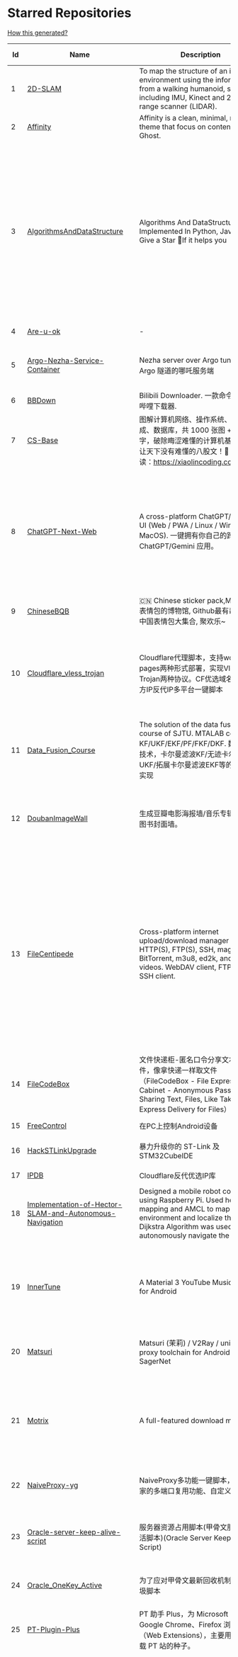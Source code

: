 # Starred Repositories  
[How this generated?](../master/USAGE.md)  
  
| Id 			| Name			| Description | Star Counts | Topics/Tags   | Last Updated 	|  
| ----------- | ----------- 	| ----------- | ----------- | ----------- 	| -----------   |  
|1|[2D-SLAM](https://github.com/Pontusun/2D-SLAM.git)|To map the structure of an indoor environment using the information from a walking humanoid, sensors including IMU, Kinect and 2D laser range scanner (LIDAR).|14||2-4-2015|  
|2|[Affinity](https://github.com/Showfom/Affinity.git)|Affinity is a clean, minimal, modern theme that focus on content for Ghost.|136|ghost, ghost-theme, ghost-themes|16-12-2019|  
|3|[AlgorithmsAndDataStructure](https://github.com/Py-Contributors/AlgorithmsAndDataStructure.git)|Algorithms And DataStructure Implemented In Python, Java & CPP, Give a Star 🌟If it helps you|911|data-structures, algorithms-and-data-structures, python-data-structures, python-algorithms, backtracking-algorithm, linkedlist, algorithm, cpp, python, algorithms, open-source, java, javascript, python3, computer-science|2-6-2024|  
|4|[Are-u-ok](https://github.com/AUK9527/Are-u-ok.git)|-|7939||16-6-2024|  
|5|[Argo-Nezha-Service-Container](https://github.com/fscarmen2/Argo-Nezha-Service-Container.git)|Nezha server over Argo tunnel 使用 Argo 隧道的哪吒服务端|569|nezha, probe, argo, cloudflared, paas, tunnel, vps|18-6-2024|  
|6|[BBDown](https://github.com/nilaoda/BBDown.git)|Bilibili Downloader. 一款命令行式哔哩哔哩下载器.|8920|downloader|10-6-2024|  
|7|[CS-Base](https://github.com/xiaolincoder/CS-Base.git)|图解计算机网络、操作系统、计算机组成、数据库，共 1000 张图 + 50 万字，破除晦涩难懂的计算机基础知识，让天下没有难懂的八股文！🚀 在线阅读：https://xiaolincoding.com  |13160|java, cpp, python, c, golang, linux, network, tcp|5-7-2024|  
|8|[ChatGPT-Next-Web](https://github.com/ChatGPTNextWeb/ChatGPT-Next-Web.git)|A cross-platform ChatGPT/Gemini UI (Web / PWA / Linux / Win / MacOS). 一键拥有你自己的跨平台 ChatGPT/Gemini 应用。|72788|chatgpt, nextjs, vercel, webui, cross-platform, tauri, tauri-app, react, desktop, gemini, fe, gemini-pro, gemini-server, gemini-ultra, ollama, groq, claude, calclaude, gpt-4o|9-7-2024|  
|9|[ChineseBQB](https://github.com/zhaoolee/ChineseBQB.git)|🇨🇳 Chinese sticker pack,More joy / 表情包的博物馆, Github最有毒的仓库, 中国表情包大集合, 聚欢乐~|12009||15-6-2024|  
|10|[Cloudflare_vless_trojan](https://github.com/yonggekkk/Cloudflare_vless_trojan.git)|Cloudflare代理脚本，支持workers与pages两种形式部署，实现Vless与Trojan两种协议。CF优选域名、优选官方IP反代IP多平台一键脚本|3219|cdn, vless, cloudflare-workers, v2ray, xray, ygkkk, cloudflare-pages, cloudflare, trojan, base64, clash-meta, sing-box|10-7-2024|  
|11|[Data_Fusion_Course](https://github.com/Changjing-Liu/Data_Fusion_Course.git)|The solution of the data fusion  course of SJTU. MTALAB code for KF/UKF/EKF/PF/FKF/DKF. 数据融合技术，卡尔曼滤波KF/无迹卡尔曼滤波UKF/拓展卡尔曼滤波EKF等的MATLAB实现|58|kalman-filter, kalman|9-7-2023|  
|12|[DoubanImageWall](https://github.com/icue/DoubanImageWall.git)|生成豆瓣电影海报墙/音乐专辑封面墙/图书封面墙。|196|douban, douban-movie, douban-music, douban-crawler, douban-spider, douban-book|20-4-2024|  
|13|[FileCentipede](https://github.com/filecxx/FileCentipede.git)|Cross-platform internet upload/download manager for HTTP(S), FTP(S), SSH, magnet-link, BitTorrent, m3u8, ed2k, and online videos.  WebDAV client, FTP client, SSH client.|7030|bittorrent-client, download-manager, download-videos, bt, magnet, libtorrent, http-client, ftp-client, download, video-downloader, stream-downloader, torrent, qbittorrent, transmission, webdav-client, ssh-client, m3u8, remote-download, qt|29-6-2024|  
|14|[FileCodeBox](https://github.com/vastsa/FileCodeBox.git)|文件快递柜-匿名口令分享文本，文件，像拿快递一样取文件（FileCodeBox - File Express Cabinet - Anonymous Passcode Sharing Text, Files, Like Taking Express Delivery for Files）|3617|python, anonymous, fastapi, tool, filecodebox|7-7-2024|  
|15|[FreeControl](https://github.com/pdone/FreeControl.git)|在PC上控制Android设备|1775|android, adb, scrcpy|18-6-2024|  
|16|[HackSTLinkUpgrade](https://github.com/armink/HackSTLinkUpgrade.git)|暴力升级你的 ST-Link 及 STM32CubeIDE|89|st-link, stm32, stcubeide, cubeide|4-12-2022|  
|17|[IPDB](https://github.com/ymyuuu/IPDB.git)|Cloudflare反代优选IP库|893||10-7-2024|  
|18|[Implementation-of-Hector-SLAM-and-Autonomous-Navigation](https://github.com/Badri-R-S/Implementation-of-Hector-SLAM-and-Autonomous-Navigation.git)|Designed a mobile robot controlled using Raspberry Pi. Used hector mapping and AMCL to map the environment and localize the robot. Dijkstra Algorithm was used to autonomously navigate the robot.|2|amcl, hector-slam, ros, slam|13-11-2022|  
|19|[InnerTune](https://github.com/z-huang/InnerTune.git)|A Material 3 YouTube Music client for Android|3628|music, music-player, youtube, android, youtube-music, material-design, materialyou, innertube|21-1-2024|  
|20|[Matsuri](https://github.com/MatsuriDayo/Matsuri.git)|Matsuri (茉莉) / V2Ray / universal proxy toolchain for Android / Fork of SagerNet|2514|android, shadowsocks, v2ray, anticensorship|30-6-2023|  
|21|[Motrix](https://github.com/agalwood/Motrix.git)|A full-featured download manager.|44174|motrix, aria2, download-manager, macos, windows, linux, bittorrent, magnet, electron, bt, mac, download, torrent|7-6-2023|  
|22|[NaiveProxy-yg](https://github.com/yonggekkk/NaiveProxy-yg.git)|NaiveProxy多功能一键脚本，全网独家的多端口复用功能、自定义伪装站|288|acme, naiveproxy, warp, ygkkk|18-12-2023|  
|23|[Oracle-server-keep-alive-script](https://github.com/spiritLHLS/Oracle-server-keep-alive-script.git)|服务器资源占用脚本(甲骨文服务器保活脚本)(Oracle Server Keep Alive Script)|1576|alive, centos, debian, oracle, redhat, server, ubuntu, bash, oracle-cloud, dynamic, speedtest-cli, speedtest-go|22-10-2023|  
|24|[Oracle_OneKey_Active](https://github.com/Mrmineduce21/Oracle_OneKey_Active.git)|为了应对甲骨文最新回收机制而作的垃圾脚本|294||15-3-2023|  
|25|[PT-Plugin-Plus](https://github.com/pt-plugins/PT-Plugin-Plus.git)|PT 助手 Plus，为 Microsoft Edge、Google Chrome、Firefox 浏览器插件（Web Extensions），主要用于辅助下载 PT 站的种子。|6485|chrome-extension, firefox-addon, web-extension, edge-extension|5-5-2024|  
|26|[PathPlanning](https://github.com/zhm-real/PathPlanning.git)|Common used path planning algorithms with animations.|7664|astar, anytime-repairing-astar, learning-realtime-astar, realtime-adaptive-astar, lifelong-planning-astar, dstar, dstar-lite, anytime-dstar, rrt, rrt-star, rrt-connect, dynamic-rrt, extended-rrt, informed-rrt-star, fast-marching-trees, rrt-star-smart, batch-informed-trees, path-planning|14-12-2020|  
|27|[ROS-Autonomous-Robot](https://github.com/Abinay-Brown/ROS-Autonomous-Robot.git)|Autonomous Differential Drive Robot equipped with LIDAR AND IMU uses Hector-SLAM for mapping and ROS Navigation Stack to navigate autonomously|8||27-7-2023|  
|28|[Shadowrocket-ADBlock-Rules](https://github.com/h2y/Shadowrocket-ADBlock-Rules.git)|提供多款 Shadowrocket 规则，带广告过滤功能。用于 iOS 未越狱设备选择性地自动翻墙。|15529|shadowrocket, surge, gfw, shadowsocks, shadowsocksr, ssr, proxy|12-4-2021|  
|29|[SteamTools](https://github.com/BeyondDimension/SteamTools.git)|🛠「Watt Toolkit」是一个开源跨平台的多功能 Steam 工具箱。|18830|steam, csharp, dotnet, wpf, mvvm, xaml, avalonia, avaloniaui, dotnetcore, cross-platform, steamtools, linux-app, windows-app, macos-app, ios-app, android-app, crossplatform|2-7-2024|  
|30|[TVBox](https://github.com/2hacc/TVBox.git)|TVBox 网络接口，更新速度快，接口访问速度快且稳定！|4242|tvbox|29-3-2024|  
|31|[Telegraph-Image](https://github.com/cf-pages/Telegraph-Image.git)|Image Hosting solution, Flickr/imgur alternative, make it easy for users to share their images. Using Cloudflare Pages and Telegraph.|2732|cloudflare, cloudflare-pages, flickr, image, image-host, image-hosting, image-sharing, imgur, serverless, telegraph, upload-images|7-7-2024|  
|32|[Umi-OCR](https://github.com/hiroi-sora/Umi-OCR.git)|OCR software, free and offline. 开源、免费的离线OCR软件。支持截屏/批量导入图片，PDF文档识别，排除水印/页眉页脚，扫描/生成二维码。内置多国语言库。|23073|paddleocr, ocr, ocr-python|10-7-2024|  
|33|[UnblockNeteaseMusic](https://github.com/nondanee/UnblockNeteaseMusic.git)|Revive unavailable songs for Netease Cloud Music|17397|netease-cloud-music, unblocker, proxy-server|22-12-2020|  
|34|[VipVideo](https://github.com/iodefog/VipVideo.git)|各大网站vip视频、世界杯直播（CCTV5）免费观看 - Mac版。付费电影，VIP会员剧等，去广告播放。自用视频或者电影URL，音乐破解URL，CCTV等电视播放URL，爱奇艺、腾讯视频、芒果视频、bilibili、美剧、韩剧、日剧、音乐破解|3064||18-1-2023|  
|35|[WorkerVless2sub](https://github.com/cmliu/WorkerVless2sub.git)|这个是一个将 Cloudflare Workers - VLESS 搭配 自建优选域名 的 订阅生成器|2583||10-7-2024|  
|36|[X-TRACK](https://github.com/FASTSHIFT/X-TRACK.git)|A GPS bicycle speedometer that supports offline maps and track recording |5242|gps, gps-tracking, bicycle, speedometer, offline-maps, mcu, lvgl, mvp, gpx|26-4-2024|  
|37|[YYeTsBot](https://github.com/tgbot-collection/YYeTsBot.git)|🎬 人人影视 机器人和网站，包含人人影视全部资源以及众多网友的网盘分享|14029|yyets, telegram-bot, movies, tv-shows, bot, zimuxia|29-2-2024|  
|38|[aliyundrive-webdav](https://github.com/messense/aliyundrive-webdav.git)|阿里云盘 WebDAV 服务|9555|aliyundrive, aliyundrive-client, webdav-server, openwrt-package, luci-app|26-4-2024|  
|39|[aria2](https://github.com/aria2/aria2.git)|aria2 is a lightweight multi-protocol & multi-source, cross platform download utility operated in command-line. It supports HTTP/HTTPS, FTP, SFTP, BitTorrent and Metalink.|34177|cpp11, http, ftp, sftp, bittorrent, rpc, download, metalink|30-6-2024|  
|40|[awesome-english-ebooks](https://github.com/hehonghui/awesome-english-ebooks.git)|经济学人(含音频)、纽约客、卫报、连线、大西洋月刊等英语杂志免费下载,支持epub、mobi、pdf格式, 每周更新|17568|download, ebooks, economist, economist-ebooks, new-yorker, pdf|5-7-2024|  
|41|[awesome-toolbox-chinese](https://github.com/bestxtools/awesome-toolbox-chinese.git)|🧰 优秀工具箱集合 - 收集，推荐好用、优秀的工具箱。工具箱大全。  https://awesome-toolbox-chinese.bestxtools.com/   https://😎🧰.bestxtools.com/|960|toolbox, toolboxes, tools, awesome-list, awesome, awesome-toolbox, awesome-tools, online-tools, online-tools-websites, bestxtools|28-8-2023|  
|42|[bili2text](https://github.com/lanbinshijie/bili2text.git)|Bilibili视频转文字，一步到位，输入链接即可使用|479||25-11-2023|  
|43|[biliup](https://github.com/biliup/biliup.git)|全自动录播、直播录制、分p投稿工具，支持twitch、ytb频道搬运。|2868|bilibili, huya, douyu, douyin, bilibiliupload, youtube, twitch, downloader, download|8-7-2024|  
|44|[cashbook-desktop](https://github.com/dingdangdog/cashbook-desktop.git)|web  cashbook   web 记账本，使用Electron套壳打包为windows桌面程序   支持Docker|53|cashbook, electron, web, application, windows, docker, exe, ledger|14-6-2024|  
|45|[clash-verge-rev](https://github.com/clash-verge-rev/clash-verge-rev.git)|Continuation of Clash Verge - A Clash Meta GUI based on Tauri (Windows, MacOS, Linux)|25872|clash, clash-meta, clash-verge, linux, mac, tauri-app, windows, mihomo|8-7-2024|  
|46|[cloudflare](https://github.com/ip-scanner/cloudflare.git)|-|3639||14-2-2024|  
|47|[cloudflare_temp_email](https://github.com/dreamhunter2333/cloudflare_temp_email.git)|CloudFlare free temp domain email 免费收发 临时域名邮箱 支持附件 IMAP SMTP TelegramBot|1585|cloudflare-email, cloudflare-pages, cloudflare-workers, email, free|9-7-2024|  
|48|[dijkstras-algorithm](https://github.com/mburst/dijkstras-algorithm.git)|Implementations of Dijkstra's shortest path algorithm in different languages|519||21-2-2023|  
|49|[echarts](https://github.com/apache/echarts.git)|Apache ECharts is a powerful, interactive charting and data visualization library for browser|59629|echarts, data-visualization, charts, charting-library, visualization, apache, data-viz, canvas, svg|28-6-2024|  
|50|[extract_forward_tgbot](https://github.com/AhFeil/extract_forward_tgbot.git)|存储转发给它的消息，并能推送到网页，方便查看编辑信息，附带拼接图片、视频转 GIF 功能。 Store the messages forwarded to it, and be able to push them to the web page, for easy viewing and editing of the information.|89|python3, telegram-bot|22-6-2024|  
|51|[free](https://github.com/freefq/free.git)|翻墙、免费翻墙、免费科学上网、免费节点、免费梯子、免费ss/v2ray/trojan节点、蓝灯、谷歌商店、翻墙梯子|36571|fanqiang, v2ray, lantern, trojan, freefq, gfw, vmess, bulink, vpn, shadowsocks|6-2-2024|  
|52|[get_subscribe](https://github.com/ermaozi/get_subscribe.git)|✈️ 免费机场  / 免费VPN -> 自动获取免 clash/v2ray/trojan/sr/ssr 订阅链接，间隔12小时持续更新   科学上网   翻墙|6357|clash, v2ray, trojan, trojan-go, sr, ssr, android, vpn|10-7-2024|  
|53|[halo](https://github.com/halo-dev/halo.git)|强大易用的开源建站工具。|32512|halo, cms, halocms, content-management-system, blog, blog-engine|10-7-2024|  
|54|[hector_slam_Ceres](https://github.com/wenbowen123/hector_slam_Ceres.git)|"Localization and Perception for Control and Decision-Making of a Low-Speed Autonomous Shuttle in a Campus Pilot Deployment." SAE International Journal of Connected and Automated Vehicles 1, no. 12-01-02-0003 (2018).|22|slam, robotics, self-driving-car, ceres-solver|21-4-2019|  
|55|[hexo](https://github.com/hexojs/hexo.git)|A fast, simple & powerful blog framework, powered by Node.js.|38863|hexo, javascript, nodejs, static-site-generator, typescript|1-7-2024|  
|56|[html5-speedtest](https://github.com/insoxin/html5-speedtest.git)|一个基于HTML5的Speedtest 开源速度测试(服务器网速)只有9kb的精简汉化|109|html5-speedtest, speedtest|20-9-2019|  
|57|[iptv-sources](https://github.com/wuhu-pig/iptv-sources.git)|自动抓取更新iptv源 Autoupdate iptv sources|1||17-12-2023|  
|58|[iptv-sources](https://github.com/HerbertHe/iptv-sources.git)|Autoupdate iptv sources|5255|iptv, iptv-channels, iptv-m3u, m3u, kodi, tvbox, diyp, docker|29-3-2024|  
|59|[jpg2gif](https://github.com/hellodk34/jpg2gif.git)|把telegram导出的jpg/jpeg/png静态表情图片转换成微信能够导入的.gif文件|72|sticker, stickers, telegram|10-4-2024|  
|60|[keyword_alert_bot](https://github.com/Hootrix/keyword_alert_bot.git)|telegram keyword alert bot ⏰|219|telegram-bot, bot, python, telegram|28-6-2024|  
|61|[lottie-converter](https://github.com/ed-asriyan/lottie-converter.git)|Converts Lottie Animations (.json / .lottie) and Telegram stickers (*.tgs) to GIF / PNG / APNG / WEBP / WEBM|776|tgs, telegram, gif, sticker, lottie, stickers, animated-stickers, gifski, webp, apng, png, tgs-to-apng, tgs-to-gif, tgs-to-png, tgs-to-webp, lottie-to-apng, lottie-to-gif, lottie-to-webp, lottie-to-webm, webm|26-5-2024|  
|62|[matlab_motion_planning](https://github.com/ai-winter/matlab_motion_planning.git)|Motion planning and Navigation of AGV/AMR：matlab implementation of Dijkstra, A*, Theta*, JPS, D*, LPA*, D* Lite, RRT, RRT*, RRT-Connect, Informed RRT*, ACO, Voronoi, PID, LQR, MPC, APF, RPP, DWA, DDPG, Bezier, B-spline, Dubins, Reeds-Shepp etc.|243|a-star, d-star, dijkstra, dynamic-window-approach, informed-rrt-star, jump-point-search, motion-planning, rrt, rrt-connect, rrt-star, ant-colony-optimization, pid-control, voronoi, theta-star, artificial-potential-field, lqr-controller, mpc-control|8-2-2024|  
|63|[mdx-editor](https://github.com/maqi1520/mdx-editor.git)|⛷ A versatile WeChat typesetting editor，also a cross-platform Markdown note-taking software ⛷ 微信排版编辑器，也是一款跨平台 Markdown 笔记软件|979|mdx, online, markdown-editor, markdown, nextjs|17-6-2024|  
|64|[mihomo](https://github.com/MetaCubeX/mihomo.git)|A simple Python Pydantic model for Honkai: Star Rail parsed data from the Mihomo API.|13907|honkai-star-rail, mihomo, python, star-rail-api|18-5-2024|  
|65|[n8n](https://github.com/n8n-io/n8n.git)|Free and source-available fair-code licensed workflow automation tool. Easily automate tasks across different services.|42496|automation, automated, iaas, ipaas, n8n, workflow, typescript, node, self-hosted, integrations, workflow-automation, cli, development, docker, low-code, low-code-development-platform, data-flow, integration-framework, apis, low-code-platform|10-7-2024|  
|66|[nekoray](https://github.com/MatsuriDayo/nekoray.git)|Qt based cross-platform GUI proxy configuration manager (backend: sing-box)|11328|linux, proxy, qt, shadowsocks, sing-box, trojan, v2ray, vless, vmess, windows|7-7-2024|  
|67|[new-pac](https://github.com/Alvin9999/new-pac.git)|翻墙-科学上网、自由上网、免费科学上网、免费翻墙、油管youtube、fanqiang、VPN、一键翻墙浏览器，vps一键搭建翻墙服务器脚本/教程，免费shadowsocks/ss/ssr/v2ray/goflyway账号/节点，翻墙梯子，电脑、手机、iOS、安卓、windows、Mac、Linux、路由器翻墙、科学上网|53065|fanqiang, free-ssr, free-ss, ssr, shadowsocks, v2ray, gfw, shadowsocksr, ss, vmess, brook, goflyway, naiveproxy, freegate, kcptun, trojan, vpn, lantern|9-7-2024|  
|68|[plugins](https://github.com/typecho-fans/plugins.git)|Typecho Fans插件作品目录|1722|typecho, typecho-plugin, php, javascript|1-7-2024|  
|69|[qrcp](https://github.com/claudiodangelis/qrcp.git)|:zap: Transfer files over wifi from your computer to your mobile device by scanning a QR code without leaving the terminal.|9839|utility, golang, qrcode, cli, command-line|3-2-2024|  
|70|[radishes](https://github.com/radishes-music/radishes.git)|Cross-platform copyright-free music platform（跨平台的无版权的音乐平台）. 支持 windows / macos / linux / web|1079|radishes, music, electron, vue3, typescript, id3-writer, id3-reader, music-player, unblock, vip|26-5-2024|  
|71|[robot_pose_ekf](https://github.com/ros-planning/robot_pose_ekf.git)|robot_pose_ekf package for ROS Melodic and later|278||2-3-2021|  
|72|[robot_pose_ekf](https://github.com/udacity/robot_pose_ekf.git)|The robot_pose_ekf ROS package applies sensor fusion on the robot IMU and odometry values to estimate its 3D pose.|347||8-12-2021|  
|73|[robot_pose_ekf_learning](https://github.com/WinDistance/robot_pose_ekf_learning.git)|robot_pose_ekf 注释|5||20-11-2019|  
|74|[robot_pose_ekf_study](https://github.com/qianlima8888/robot_pose_ekf_study.git)|对ros下的robot_pose_ekf包源码依照个人理解添加注释|3||17-4-2019|  
|75|[rrt-algorithms](https://github.com/motion-planning/rrt-algorithms.git)|n-dimensional RRT, RRT* (RRT-Star)|579|geometry, rrt, rrt-star, algorithm, algorithms, random, motion-planning, tree|20-5-2024|  
|76|[scoutrobot](https://github.com/abelmeadows/scoutrobot.git)|We have successfully implemented the autonomous navigation of UAV with our custom python node using LiDAR ; 2D mapping with Hector SLAM and 3D mapping using Octomap algorithms in the ROS simulation environment. We also implemented an algorithm to manage the battery life of the UAV though which the UAV can use to return home when the battery-level drops down to a certain percentage.|49||27-4-2019|  
|77|[server](https://github.com/screego/server.git)|screen sharing for developers https://screego.net/|7331|webrtc, screensharing-tool, privacy, selfhosted, docker, go|23-6-2024|  
|78|[shuyuan](https://github.com/shidahuilang/shuyuan.git)|香色闺阁+阅读3.0书源+源阅读+爱阅书香+花火阅读+读不舍手+IPTV源+IPA巨魔应用=自动更新|4787|xiangsegige, reader, shuyuan, yuedu, aiyueshuxiang, yuanyuedu, iptv, ipa, trollstore, tts|9-7-2024|  
|79|[sing-box_hysteria2_tuic_argo_reality](https://github.com/yonggekkk/sing-box_hysteria2_tuic_argo_reality.git)|sing-box精装桶一键脚本【Hysteria2、Tuic5、Vless-reality、Vmess-ws/argo】：支持多端口跳跃、自签/acme双证书、Argo固定临时双隧道等功能；singbox电脑网页客户端(支持订阅链接与本地配置直接读取)|1690|argo, clash-meta, hysteria2, nekobox, sing-box, v2rayn, openclash, shadowrocket, cdn, cloudflared, acme, telegram-bot, geosite, v2ray, xray, tuic, singbox, warp|27-5-2024|  
|80|[sshwifty](https://github.com/nirui/sshwifty.git)|Web SSH & Telnet (WebSSH & WebTelnet client) 🔮|2229|webssh, webssh2, webtelnet, telnet, ssh|3-7-2024|  
|81|[starred-repo-toc](https://github.com/yks0000/starred-repo-toc.git)|Generates Markdown table for all Starred Repositories by a GitHub user.|38|starred-repositories, starred|10-7-2024|  
|82|[translators](https://github.com/zotero/translators.git)|Zotero Translators|1191||5-7-2024|  
|83|[v2rayN](https://github.com/2dust/v2rayN.git)|A GUI client for Windows, support Xray core and v2fly core and others|64232|windows, proxy, socks5, shadowsocks, trojan, v2ray, v2fly, xray, vmess, vless, xtls|8-7-2024|  
|84|[vaultwarden](https://github.com/dani-garcia/vaultwarden.git)|Unofficial Bitwarden compatible server written in Rust, formerly known as bitwarden_rs|34851|vaultwarden, bitwarden, rust, docker, rocket, hacktoberfest, bitwarden-rs|8-7-2024|  
|85|[vps-inventory-monitoring](https://github.com/546669204/vps-inventory-monitoring.git)|VPS库存监控系统 --- 实时把握库存信息|326||8-7-2019|  
|86|[warp-yg](https://github.com/yonggekkk/warp-yg.git)|warp多功能一键脚本，支持warp-go与wgcf切换，无限生成warp配置文件，支持升级warp+、warp团队账户，查看VPS本地IP、netflix、chatgpt解锁状态|3489|netflix, warp, warp-go, wgcf, cloudflare, ygkkk, chatgpt, socks5-proxy, warp-cli, vpn, endpoint, replit, wireguard|8-5-2024|  
|87|[wifi-cracking](https://github.com/brannondorsey/wifi-cracking.git)|Crack WPA/WPA2 Wi-Fi Routers with Airodump-ng and Aircrack-ng/Hashcat|11216|wifi, wpa2-cracking, aircrack-ng, hashcat, hacking, tutorial, cracking, password-cracking|18-5-2018|  
|88|[x-ui-yg](https://github.com/yonggekkk/x-ui-yg.git)|x-ui精简修改版脚本，支持alpine系统，集成argo固定临时隧道功能，支持多节点聚合订阅、sing-box订阅、clash-meta订阅的配置输出|1392|acme, bbr, x-ui, xray-core, ygkkk, ipv4, ipv6, socks5, wireguard, chatgpt, warp, argo, cloudflared, clash-meta, sing-box, alpine, httpupgrade, splithttp|26-6-2024|  
  
